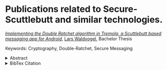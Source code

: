 # Publications related to Secure-Scuttlebutt and similar technologies.

[*Implementing the Double Ratchet algorithm in Tremola, a Scuttlebutt based messaging app for Android*](./pdfs/Waldvogel-DoubleRatchet.pdf), [Lars Waldvogel](https://github.com/LarsWaldvogel/), Bachelor Thesis

Keywords: Cryptography, Double-Ratchet, Secure Messaging

<details>
<summary>Abstract</summary>

> The Android messaging app Tremola uses the Scuttlebutt peer-to-peer gossiping protocol to transfer its messages from one user to another. This approach already supports encryption out of the box due to the properties of the Scuttlebutt protocol, where every user’s identity is made up of a public/private key pair. However, should a user’s key pair be compromised, all the messages they sent and received can be decrypted. Intercepting these messages is also trivial due to the nature of Scuttlebutt, where all messages are saved in an append-only log and distributed among peers.
>
> In this thesis, we implemented the Signal protocol’s Double Ratchet algorithm to provide forward secrecy and what is known as post-compromise security for these messages. This implementation took the special properties of the Scuttlebutt protocol into account to draw on its strengths, but also required some compromises to be made.
</details>

<details>
<summary>BibTex Citation</summary>

````
@mastersthesis { 
  waldvogel2022doubleratchet, 
  author = {Lars Waldvogel}, 
  title = {{Implementing the Double Ratchet algorithm in Tremola, a Scuttlebutt based messaging app for Android}}, 
  school = {University of Basel}, 
  year = {2022},
  type={Bachelor's Thesis}
 } 
````
</details>






